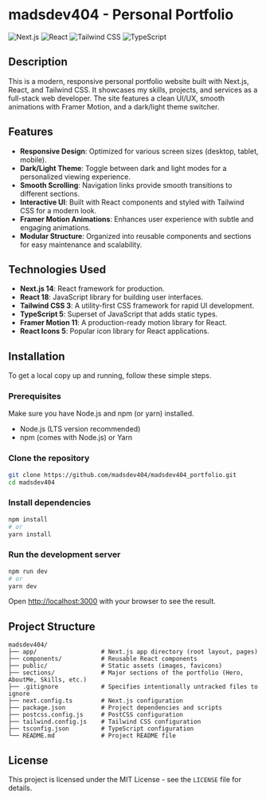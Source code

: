 # madsdev404 - Personal Portfolio

![Next.js](https://img.shields.io/badge/Next.js-black?style=for-the-badge&logo=next.js&logoColor=white)
![React](https://img.shields.io/badge/React-20232A?style=for-the-badge&logo=react&logoColor=61DAFB)
![Tailwind CSS](https://img.shields.io/badge/Tailwind_CSS-38B2AC?style=for-the-badge&logo=tailwind-css&logoColor=white)
![TypeScript](https://img.shields.io/badge/TypeScript-007ACC?style=for-the-badge&logo=typescript&logoColor=white)

## Description

This is a modern, responsive personal portfolio website built with Next.js, React, and Tailwind CSS. It showcases my skills, projects, and services as a full-stack web developer. The site features a clean UI/UX, smooth animations with Framer Motion, and a dark/light theme switcher.

## Features

- **Responsive Design**: Optimized for various screen sizes (desktop, tablet, mobile).
- **Dark/Light Theme**: Toggle between dark and light modes for a personalized viewing experience.
- **Smooth Scrolling**: Navigation links provide smooth transitions to different sections.
- **Interactive UI**: Built with React components and styled with Tailwind CSS for a modern look.
- **Framer Motion Animations**: Enhances user experience with subtle and engaging animations.
- **Modular Structure**: Organized into reusable components and sections for easy maintenance and scalability.

## Technologies Used

- **Next.js 14**: React framework for production.
- **React 18**: JavaScript library for building user interfaces.
- **Tailwind CSS 3**: A utility-first CSS framework for rapid UI development.
- **TypeScript 5**: Superset of JavaScript that adds static types.
- **Framer Motion 11**: A production-ready motion library for React.
- **React Icons 5**: Popular icon library for React applications.

## Installation

To get a local copy up and running, follow these simple steps.

### Prerequisites

Make sure you have Node.js and npm (or yarn) installed.

- Node.js (LTS version recommended)
- npm (comes with Node.js) or Yarn

### Clone the repository

```bash
git clone https://github.com/madsdev404/madsdev404_portfolio.git
cd madsdev404
```

### Install dependencies

```bash
npm install
# or
yarn install
```

### Run the development server

```bash
npm run dev
# or
yarn dev
```

Open [http://localhost:3000](http://localhost:3000) with your browser to see the result.

## Project Structure

```
madsdev404/
├── app/                  # Next.js app directory (root layout, pages)
├── components/           # Reusable React components
├── public/               # Static assets (images, favicons)
├── sections/             # Major sections of the portfolio (Hero, AboutMe, Skills, etc.)
├── .gitignore            # Specifies intentionally untracked files to ignore
├── next.config.ts        # Next.js configuration
├── package.json          # Project dependencies and scripts
├── postcss.config.js     # PostCSS configuration
├── tailwind.config.js    # Tailwind CSS configuration
├── tsconfig.json         # TypeScript configuration
└── README.md             # Project README file
```

## License

This project is licensed under the MIT License - see the `LICENSE` file for details.
